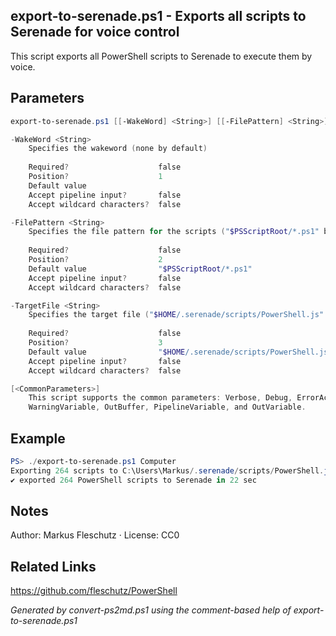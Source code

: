 ## export-to-serenade.ps1 - Exports all scripts to Serenade for voice control

This script exports all PowerShell scripts to Serenade to execute them by voice.

## Parameters
```powershell
export-to-serenade.ps1 [[-WakeWord] <String>] [[-FilePattern] <String>] [[-TargetFile] <String>] [<CommonParameters>]

-WakeWord <String>
    Specifies the wakeword (none by default)
    
    Required?                    false
    Position?                    1
    Default value                
    Accept pipeline input?       false
    Accept wildcard characters?  false

-FilePattern <String>
    Specifies the file pattern for the scripts ("$PSScriptRoot/*.ps1" by default)
    
    Required?                    false
    Position?                    2
    Default value                "$PSScriptRoot/*.ps1"
    Accept pipeline input?       false
    Accept wildcard characters?  false

-TargetFile <String>
    Specifies the target file ("$HOME/.serenade/scripts/PowerShell.js" by default)
    
    Required?                    false
    Position?                    3
    Default value                "$HOME/.serenade/scripts/PowerShell.js"
    Accept pipeline input?       false
    Accept wildcard characters?  false

[<CommonParameters>]
    This script supports the common parameters: Verbose, Debug, ErrorAction, ErrorVariable, WarningAction, 
    WarningVariable, OutBuffer, PipelineVariable, and OutVariable.
```

## Example
```powershell
PS> ./export-to-serenade.ps1 Computer
Exporting 264 scripts to C:\Users\Markus/.serenade/scripts/PowerShell.js...
✔️ exported 264 PowerShell scripts to Serenade in 22 sec

```

## Notes
Author: Markus Fleschutz · License: CC0

## Related Links
https://github.com/fleschutz/PowerShell

*Generated by convert-ps2md.ps1 using the comment-based help of export-to-serenade.ps1*
